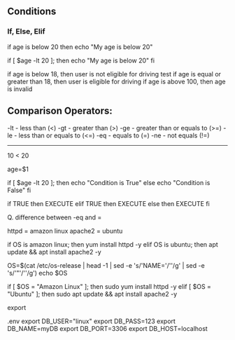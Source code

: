 ## Conditions

### If, Else, Elif


if age is below 20
then
echo "My age is below 20"

if [ $age -lt 20 ]; then
echo "My age is below 20"
fi


if age is below 18, then user is not eligible for driving test
if age is equal or greater than 18, then user is eligible for driving
if age is above 100, then age is invalid

Comparison Operators:
----------------------
-lt - less than  (<)
-gt - greater than   (>)
-ge - greater than or equals to (>=)
-le - less than or equals to (<=)
-eq - equals to  (=)
-ne - not equals   (!=)

------

10 < 20

age=$1

if [ $age -lt 20 ]; then
echo "Condition is True"
else
echo "Condition  is False"
fi



if TRUE
    then EXECUTE
elif TRUE
    then EXECUTE
else
    then EXECUTE
fi



Q. difference between -eq and =

httpd = amazon linux 
apache2 = ubuntu


if OS is amazon linux; then
    yum install httpd -y
elif OS is ubuntu; then
    apt update && apt install apache2 -y



OS=$(cat /etc/os-release | head -1 | sed -e 's/'NAME='/''/g' | sed -e 's/'\"'/''/g')
echo $OS

if [ $OS = "Amazon Linux" ]; then
    sudo yum install httpd -y
elif [ $OS = "Ubuntu" ]; then
    sudo apt update && apt install apache2 -y

export 



.env
export DB_USER="linux"
export DB_PASS=123
export DB_NAME=myDB
export DB_PORT=3306
export DB_HOST=localhost



